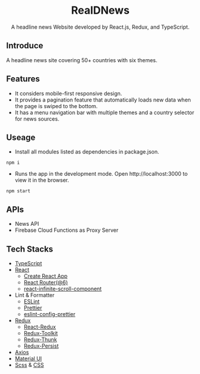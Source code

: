 <h1 align="center"> RealDNews </h1>
<p align="center">A headline news Website developed by React.js, Redux, and TypeScript.</p>

## Introduce
A headline news site covering 50+ countries with six themes.



## Features
- It considers mobile-first responsive design.
- It provides a pagination feature that automatically loads new data when the page is swiped to the bottom.
- It has a menu navigation bar with multiple themes and a country selector for news sources.



## Useage

- Install all modules listed as dependencies in package.json.

```shell
npm i
```` 

- Runs the app in the development mode. Open http://localhost:3000 to view it in the browser.
```shell
npm start
```` 

## APIs
- News API
- Firebase Cloud Functions as Proxy Server

## Tech Stacks
- [TypeScript](https://github.com/microsoft/TypeScript)
- [React](https://github.com/facebook/react)
    - [Create React App](https://github.com/facebook/create-react-app)
    - [React Router(@6)](https://github.com/remix-run/react-router)
    - [react-infinite-scroll-component](https://github.com/ankeetmaini/react-infinite-scroll-component/tree/d5b4e5250669022db5217763afd22fb3995a505a#readme)
- Lint & Formatter
  - [ESLint](https://github.com/eslint/eslint)
  - [Prettier](https://github.com/prettier/prettier)
  - [eslint-config-prettier](https://github.com/prettier/eslint-config-prettier)
- [Redux](https://github.com/reduxjs/redux)
    - [React-Redux](https://github.com/reduxjs/react-redux)
    - [Redux-Toolkit](https://github.com/reduxjs/redux-toolkit)
    - [Redux-Thunk](https://github.com/reduxjs/redux-thunk)
    - [Redux-Persist](https://github.com/rt2zz/redux-persist)
- [Axios](https://github.com/axios/axios)
- [Material UI](https://github.com/mui/material-ui)
- [Scss](https://github.com/sass/sass) & [CSS](https://github.com/primer/css)

